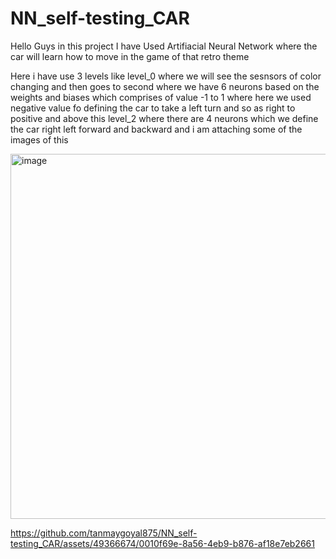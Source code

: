 # NN_self-testing_CAR

Hello Guys in this project I have Used Artifiacial Neural Network where the car will learn how to move in the game of that retro theme 

Here i have use 3 levels like level_0 where we will see the sesnsors of color changing and then goes to second where we have 6 neurons based on the weights and biases which comprises of value -1 to 1 where here we used negative value fo defining the car to take a left turn and so as right to positive and above this level_2 where there are 4 neurons which we define the car right left forward and backward and i am attaching some of the images of this 

<img width="584" alt="image" src="https://github.com/tanmaygoyal875/NN_self-testing_CAR/assets/49366674/7587b51a-3ba2-4b00-b449-c93aa5b0ea13">




https://github.com/tanmaygoyal875/NN_self-testing_CAR/assets/49366674/0010f69e-8a56-4eb9-b876-af18e7eb2661


